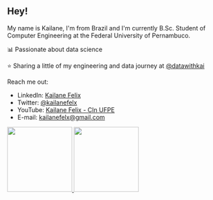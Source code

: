 ## Hey! 

My name is Kailane, I'm from Brazil and I'm currently B.Sc. Student of Computer Engineering at the Federal University of Pernambuco.

📊 Passionate about data science

⭐ Sharing a little of my engineering and data  journey at [@datawithkai](https://www.instagram.com/datawithkai/)

Reach me out:
* LinkedIn: [Kailane Felix](https://www.linkedin.com/in/kailane-felix/)
* Twitter: [@kailanefelx](https://twitter.com/kailanefelx)
* YouTube: [Kailane Felix - CIn UFPE](https://www.youtube.com/channel/UCi_t_X9awkeEzaiOh7oUPow)
* E-mail: kailanefelx@gmail.com

<div align="left">
  <a href="https://github.com/kailanefelix">
  <img height="150em" src="https://github-readme-stats.vercel.app/api?username=kailanefelix&show_icons=true&theme=onedark&include_all_commits=true&count_private=true"/>
  <img height="150em" src="https://github-readme-stats.vercel.app/api/top-langs/?username=kailanefelix&layout=compact&langs_count=7&theme=onedark"/>
</div>
